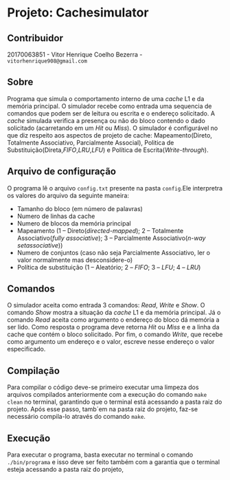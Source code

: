 # Projeto: Cachesimulator #
## Contribuidor ##
20170063851 - Vitor Henrique Coelho Bezerra - `vitorhenrique908@gmail.com`

## Sobre ##
Programa que simula o comportamento interno de uma *cache* L1 e da memória principal. O simulador recebe como entrada uma sequencia de comandos que podem ser de leitura ou escrita e o endereço solicitado. A *cache* simulada verifica a presença ou não do bloco contendo o dado solicitado (acarretando em um *Hit* ou *Miss*). O simulador é configurável no que diz respeito aos aspectos de projeto de cache: Mapeamento(Direto, Totalmente Associativo, Parcialmente Associal), Politica de Substituição(Direta,*FIFO*,*LRU*,*LFU*) e Política de Escrita(*Write-through*).

## Arquivo de configuração ##
O programa lê o arquivo `config.txt` presente na pasta `config`.Ele interpretra os valores do arquivo da seguinte maneira:<br>


- Tamanho do bloco (em número de palavras)
- Numero de linhas da cache
- Numero de blocos da memória principal
- Mapeamento (1 – Direto(*directed-mapped*); 2 – Totalmente Associativo(*fully associative*); 3 – Parcialmente Associativo(*n-way setassociative*))
- Numero de conjuntos (caso não seja Parcialmente Associativo, ler o valor normalmente mas desconsidere-o)
- Política de substituição (1 – Aleatório; 2 – *FIFO*; 3 – *LFU*; 4 – *LRU*) 

## Comandos ##
O simulador aceita como entrada 3 comandos: *Read*, *Write* e *Show*. O comando *Show* mostra a situação da *cache* L1 e da memória principal. Já o comando *Read* aceita como argumento o endereço do bloco dá memória a ser lido. Como resposta o programa deve retorna *Hit* ou *Miss* e e a linha da cache que contém o bloco solicitado. Por fim, o comando *Write*, que recebe como argumento um endereço e o valor, escreve nesse endereço o valor especificado. 

## Compilação ##

Para compilar o código deve-se primeiro executar uma limpeza dos arquivos compilados anteriormente com a execução do comando  `make clean` no terminal, garantindo que o terminal está acessando a pasta raiz do projeto. Após esse passo, tamb´em na pasta raiz do projeto, faz-se necessário compila-lo através do comando `make`.

## Execução ##
Para executar o programa, basta executar no terminal o comando `./bin/programa` e isso deve ser feito também com a garantia que o terminal esteja acessando a pasta raiz do projeto, 


